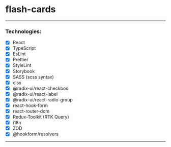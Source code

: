# flash-cards

---
### Technologies:
- [x] React
- [x] TypeScript
- [x] EsLint
- [x] Prettier
- [x] StyleLint
- [x] Storybook
- [x] SASS (scss syntax)
- [x] clsx
- [x] @radix-ui/react-checkbox
- [x] @radix-ui/react-label
- [x] @radix-ui/react-radio-group
- [x] react-hook-form
- [x] react-router-dom
- [x] Redux-Toolkit (RTK Query)
- [x] i18n
- [x] ZOD
- [x] @hookform/resolvers
---